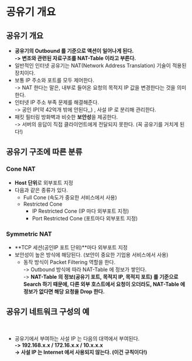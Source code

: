 # 공유기 개요

## 공유기 개요

* **공유기의 Outbound 를 기준으로 액션이 일어나게 된다.** \
  **-> 변조와 관련된 자료구조를 NAT-Table 이라고 부른다.**&#x20;
* 일반적인 인터넷 공유기는 NAT(Network Address Translation) 기술이 적용된 장치이다.&#x20;
* 보통 IP 주소와 포트를 모두 제어한다. \
  \-> NAT 한다는 말은, 내부로 들어온 요청의 목적지 IP 값을 변경한다는 것을 의미한다.
* 인터넷 IP 주소 부족 문제를 해결해준다.\
  \-> 공인 IP(약 42억개 밖에 안된다,,) , 사설 IP 로 분리해 관리한다.
* 패킷 필터링 방화벽과 비슷한 **보안성**을 제공한다. \
  \-> 서버의 응답이 직접 클라이언트에게 전달되지 못한다. (꼭 공유기를 거치게 된다!)

## 공유기 구조에 따른 분류&#x20;

### Cone NAT

* **Host 단위**로 외부포트 지정&#x20;
* 다음과 같은 종류가 있다.&#x20;
  * Full Cone (속도가 중요한 서비스에서 사용)
  * Restricted Cone
    * IP Restricted Cone (IP 마다 외부포트 지정)
    * Port Restricted Cone (포트마다 외부포트 지정)

### Symmetric NAT

* **TCP 세션(공인IP 포트 단위)**마다 외부포트 지정
* 보안성이 높은 방식에 해당된다. (보안이 중요한 기업용 서비스에서 사용)
  * 동작 방식이 Packet Filtering 역할을 한다. \
    \-> Outbound 방식에 따라 NAT-Table 에 정보가 쌓인다. \
    \-> **NAT-Table 의 정보(공유기 포트, 목적지 IP, 목적지 포트) 를 기준으로 Search 하기 때문에, 다른 외부 호스트에서 요청이 오더라도, NAT-Table 에 정보가 없다면 해당 요청을 Drop 한다.**&#x20;

## 공유기 네트워크 구성의 예

<figure><img src="../../../.gitbook/assets/스크린샷 2024-01-13 16.10.04.png" alt=""><figcaption></figcaption></figure>

* 공유기에서 부여하는 사설 IP 는 다음의 대역에서 부여된다. \
  **-> 192.168.x.x / 172.16.x.x / 10.x.x.x**\
  **-> 사설 IP 는 Internet 에서 사용되지 않는다. (이건 규칙이다!)**
